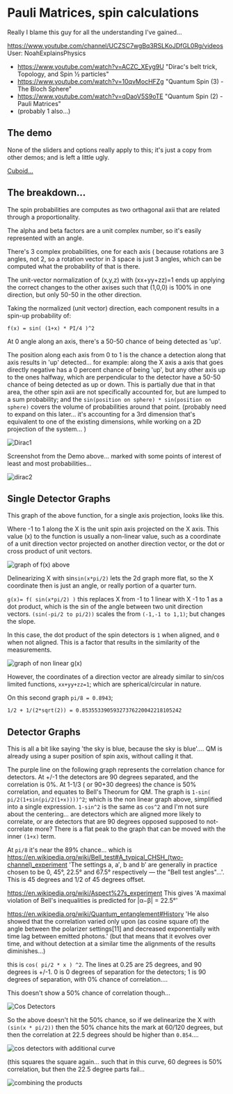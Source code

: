 
# Pauli Matrices, spin calculations

Really I blame this guy for all the understanding I've gained...

https://www.youtube.com/channel/UCZSC7wgBq3RSLKoJDfGL0Rg/videos User: NoahExplainsPhysics

- https://www.youtube.com/watch?v=ACZC_XEyg9U  "Dirac's belt trick, Topology, and Spin ½ particles"
- https://www.youtube.com/watch?v=10qvMocHFZg  "Quantum Spin (3) - The Bloch Sphere" 
- https://www.youtube.com/watch?v=qDaoV5S9oTE  "Quantum Spin (2) - Pauli Matrices"
- (probably 1 also...)



## The demo

None of the sliders and options really apply to this; it's just a copy from other demos; and is left a little ugly.

[Cuboid...](https://d3x0r.github.io/STFRPhysics/3d/index5.html)

## The breakdown...

The spin probabilities are computes as two orthagonal axii that are related through a proportionality.

The alpha and beta factors are a unit complex number, so it's easily represented with an angle.

There's 3 complex probabilities, one for each axis ( because rotations are 3 angles, not 2, so a rotation vector in 3 space is just 3 angles, which can be computed
what the probability of that is there.

The unit-vector normalization of (x,y,z) with (xx+yy+zz)=1 ends up applying the correct changes to the other axises such that
(1,0,0) is 100% in one direction, but only 50-50 in the other direction.  

Taking the normalized (unit vector) direction, each component results in a spin-up probability of:

```
f(x) = sin( (1+x) * PI/4 )^2
```

At 0 angle along an axis, there's a 50-50 chance of being detected as 'up'.

The position along each axis from 0 to 1 is the chance a detection along that axis results in 'up' detected... for example: along the X axis a axis that goes directly negative has a 0 percent chance of being 'up', but 
any other axis up to the ones halfway, which are perpendicular to the detector have a 50-50 chance of being detected as up or down.  This is partially due that in that area, the other spin axii are not specifically accounted for, but are 
lumped to a sum probability; and the `sin(position on sphere) * sin(position on sphere)` covers the volume of probabilities around that point. (probably need to expand on this later... it's accounting for a 3rd dimension that's equivalent to one
of the existing dimensions, while working on a 2D projection of the system...  )

![Dirac1](spinUpProbabilityCurve.png)


Screenshot from the Demo above... marked with some points of interest of least and most probabilities...

![dirac2](ExampleSpinExpectationGraph.png)



## Single Detector Graphs

This graph of the above function, for a single axis projection, looks like this.

Where -1 to 1 along the X is the unit spin axis projected on the X axis.  This value (x) to the function is usually a non-linear value, such as a coordinate of a unit direction vector projected on another direction vector, 
or the dot or cross product of unit vectors.

![graph of f(x) above](sin_squared_f.png)

Delinearizing X with sin`sin(x*pi/2)` lets the 2d graph more flat, so the X coordinate then is just an angle, or really portion of a quarter turn.

`g(x)= f( sin(x*pi/2) )` this replaces X from -1 to 1 linear with X -1 to 1 as a dot product, which is the sin of the angle between two unit direction vectors. `(sin(-pi/2 to pi/2))` scales the from `(-1,-1 to 1,1)`; but changes the slope.

In this case, the dot product of the spin detectors is `1` when aligned, and `0` when not aligned.  This is a factor that results in the similarity of the measurements.

![graph of non linear g(x)](sin_squared_dot_product.png)

However, the coordinates of a direction vector are already similar to sin/cos limited functions, `xx+yy+zz=1`; which are spherical/circular in nature.

On this second graph `pi/8 = 0.8943`; 

`1/2 + 1/(2*sqrt(2)) = 0.85355339059327376220042218105242`  

## Detector Graphs

This is all a bit like saying 'the sky is blue, because the sky is blue'.... QM is already using a super position of spin axis, without calling it that.



The purple line on the following graph represents the correlation chance for detectors.  At +/-1 the detectors are 90 degrees separated, and the correlation is 0%.
At 1-1/3 ( or 90+30 degrees) the chance is 50% correlation, and equates to Bell's Theorum for QM. The graph is `1-sin( pi/2(1+sin(pi/2(1+x))))^2`; which is the non linear graph above, simplified into a single expression.  `1-sin^2` is the same as `cos^2` and I'm not sure about the centering...
are detectors which are aligned more likely to correlate, or are detectors that are 90 degrees opposed supposed to not-correlate more?  There is a flat peak to the graph that can be moved with the inner `(1+x)` term.

At `pi/8` it's near the 89% chance... which is https://en.wikipedia.org/wiki/Bell_test#A_typical_CHSH_(two-channel)_experiment 'The settings a, a′, b and b′ are generally in practice chosen to be 0, 45°, 22.5° and 67.5° respectively — the "Bell test angles"...'.  This is 45 degrees and 1/2 of 45 degrees offset.

https://en.wikipedia.org/wiki/Aspect%27s_experiment This gives 'A maximal violation of Bell's inequalities is predicted for |α−β| = 22.5°'

https://en.wikipedia.org/wiki/Quantum_entanglement#History 'He also showed that the correlation varied only upon (as cosine square of) the angle between the polarizer settings[11] and decreased exponentially with time lag between emitted photons.'  (but that means that it evolves over time, and without detection at a similar time the alignments of the results diminishes...)


this is `cos( pi/2 * x ) ^2`.  The lines at 0.25 are 25 degrees, and 90 degrees is +/-1.  0 is 0 degrees of separation for the detectors; 1 is 90 degrees of separation, with 0% chance of correlation....

This doesn't show a 50% chance of correlation though...

![Cos Detectors](cos-detectors.png)

So the above doesn't hit the 50% chance, so if we delinearize the X with `(sin(x * pi/2))` then the 50% chance hits the mark at 60/120 degrees, but then the correlation at 22.5 degrees should be higher than `0.854`....

![cos detectors with additional curve](cos-detectors-alt.png)

(this squares the square again... such that in this curve, 60 degrees is 50% correlation, but then the 22.5 degree parts fail...

![combining the products](sin_squared_detectors.png)


